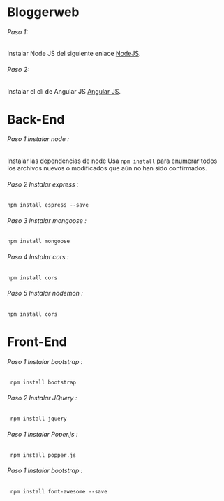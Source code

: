 # Bloggerweb

###### Paso 1:
Instalar Node JS del siguiente enlace [NodeJS](https://nodejs.org/).

###### Paso 2:
Instalar el cli de Angular JS [Angular JS](https://angular.io/).


# Back-End

###### Paso 1 instalar node :
Instalar las dependencias de node 
Usa `npm install` para enumerar todos los archivos nuevos o modificados que aún no han sido confirmados.

###### Paso 2 Instalar express :
```
npm install espress --save

```
###### Paso 3 Instalar mongoose :
```
npm install mongoose

```
###### Paso 4 Instalar cors :
```
npm install cors

```
###### Paso 5 Instalar nodemon  :
```
npm install cors

```

# Front-End

###### Paso 1 Instalar bootstrap  :
```
 npm install bootstrap

```
###### Paso 2 Instalar JQuery :
```
 npm install jquery

```
###### Paso 1 Instalar Poper.js  :
```
 npm install popper.js

```
###### Paso 1 Instalar bootstrap  :
```
 npm install font-awesome --save

```






